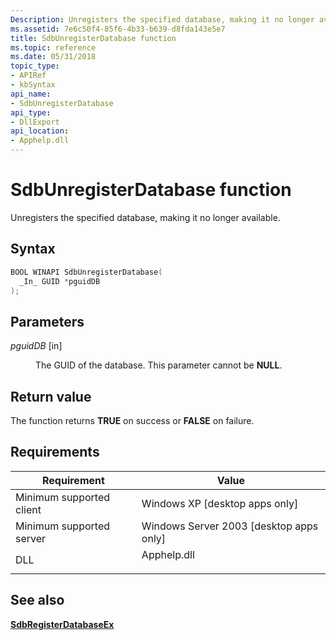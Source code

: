 ```yaml
---
Description: Unregisters the specified database, making it no longer available.
ms.assetid: 7e6c50f4-85f6-4b33-b639-d8fda143e5e7
title: SdbUnregisterDatabase function
ms.topic: reference
ms.date: 05/31/2018
topic_type: 
- APIRef
- kbSyntax
api_name: 
- SdbUnregisterDatabase
api_type: 
- DllExport
api_location: 
- Apphelp.dll
---
```


# SdbUnregisterDatabase function

Unregisters the specified database, making it no longer available.

## Syntax


```C++
BOOL WINAPI SdbUnregisterDatabase(
  _In_ GUID *pguidDB
);
```



## Parameters

<dl> <dt>

*pguidDB* \[in\]
</dt> <dd>

The GUID of the database. This parameter cannot be **NULL**.

</dd> </dl>

## Return value

The function returns **TRUE** on success or **FALSE** on failure.

## Requirements



| Requirement | Value |
|-------------------------------------|----------------------------------------------------------------------------------------|
| Minimum supported client<br/> | Windows XP \[desktop apps only\]<br/>                                            |
| Minimum supported server<br/> | Windows Server 2003 \[desktop apps only\]<br/>                                   |
| DLL<br/>                      | <dl> <dt>Apphelp.dll</dt> </dl> |



## See also

<dl> <dt>

[**SdbRegisterDatabaseEx**](sdbregisterdatabaseex.md)
</dt> </dl>

 

 




